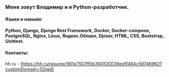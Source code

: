 ### Меня зовут Владимир и я Python-разработчик.
#### Языки и навыки:  
#### Python, Django, Django Rest Framework, Docker, Docker-compose, PostgreSQL, Nginx, Linux, Яндекс.Облако, Djoser, HTML, CSS, Bootstrap, Unittest.
#### Контакты:
hh.ru - [https://hh.ru/resume/561e7507ff0b3f41f20039ed1f464c59746962?customDomain=1](hed)
<!--
**VladimirMonolith/VladimirMonolith** is a ✨ _special_ ✨ repository because its `README.md` (this file) appears on your GitHub profile.

Here are some ideas to get you started:

- Языки и навыки: Python, Django, Django Rest Framework, Docker, Docker-compose, PostgreSQL, Nginx, Linux, Яндекс.Облако, Djoser, HTML, CSS, Bootstrap, Unittest.
- 🌱 I’m currently learning ...
- 👯 I’m looking to collaborate on ...
- 🤔 I’m looking for help with ...
- 💬 Ask me about ...
- 📫 How to reach me: ...
- 😄 Pronouns: ...
- ⚡ Fun fact: ...
-->
